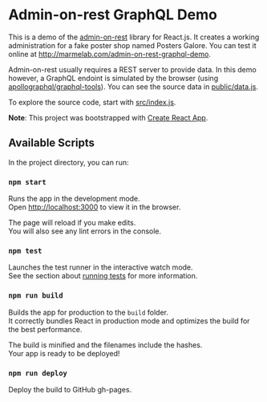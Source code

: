# Admin-on-rest GraphQL Demo

This is a demo of the [admin-on-rest](https://github.com/marmelab/admin-on-rest) library for React.js. It creates a working administration for a fake poster shop named Posters Galore. You can test it online at http://marmelab.com/admin-on-rest-graphql-demo.

Admin-on-rest usually requires a REST server to provide data. In this demo however, a GraphQL endoint is simulated by the browser (using [apollographql/graphql-tools](https://github.com/apollographql/graphql-tools)). You can see the source data in [public/data.js](https://github.com/marmelab/admin-on-rest-graphql-demo/tree/master/public/data.js).

To explore the source code, start with [src/index.js](https://github.com/marmelab/admin-on-rest-graphql-demo/blob/master/src/index.js).

**Note**: This project was bootstrapped with [Create React App](https://github.com/facebookincubator/create-react-app).

## Available Scripts

In the project directory, you can run:

### `npm start`

Runs the app in the development mode.<br>
Open [http://localhost:3000](http://localhost:3000) to view it in the browser.

The page will reload if you make edits.<br>
You will also see any lint errors in the console.

### `npm test`

Launches the test runner in the interactive watch mode.<br>
See the section about [running tests](#running-tests) for more information.

### `npm run build`

Builds the app for production to the `build` folder.<br>
It correctly bundles React in production mode and optimizes the build for the best performance.

The build is minified and the filenames include the hashes.<br>
Your app is ready to be deployed!

### `npm run deploy`

Deploy the build to GitHub gh-pages.
